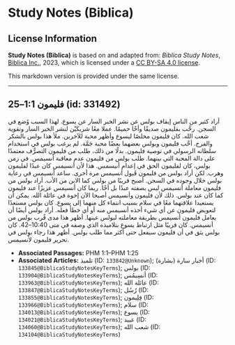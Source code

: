 # Study Notes (Biblica)

## License Information

**Study Notes (Biblica)** is based on and adapted from: _Biblica Study Notes_, [Biblica Inc.](https://www.biblica.com/), 2023, which is licensed under a [CC BY-SA 4.0 license](https://creativecommons.org/licenses/by-sa/4.0/legalcode.en).

This markdown version is provided under the same license.



--------------------------------

## فليمون 1:1–25 (id: 331492)

أراد كثير من الناس إيقاف بولس عن نشر الخبر السار عن يسوع. لهذا السبب وُضع في السجن. رحَّب بفليمون صديقًا وأخًا حميمًا. عملا معًا شريكَيْن لنشر الخبر السار وتقوية شعب الله. كان فليمون مخلصًا ليسوع وأظهر محبة للآخرين. ملأ هذا بولس بالشكر والفرح. أحَّب فليمون وبولس بعضهما بعضًا محبة جَمَّة. لم يرغب بولس في استخدام سلطانه الرسولي في توصية فليمون. بدلًا من ذلك، طلب من فليمون التصرُّف معتمدًا على دالة المحبة التي بينهما. طلب بولس من فليمون عدم معاقبة أنسيمس. في زمن بولس، كان لفليمون الحق في إعدام أنيسمس. هذا لأن أنسيمس كان عبدًا لفليمون وهرب. لكن أراد بولس من فليمون قَبول أنسيمس مرة أخرى. ساعد أنسيمس في رعاية بولس خلال وجوده في السجن. أصبح قريبًا من بولس كما الابن من الأب. أراد بولس من فليمون معاملة أنسيمس ليس بصفته عبدًا بل أخًا. ربما كان أنسيمس عزيزًا عند فليمون كما كان عند بولس. ذلك لأن فليمون وأنسيمس أصبحا الآن إخوة في عائلة الله. يمكن أن يستعيدا علاقتهما معًا في سلام بسبب انتماء كل منهما إلى يسوع. كان بولس مستعدًا لتعويض فليمون عن أي شيء أخذه أنسيمس منه أو أي خطأ فعله. أراد بولس أيضًا أن يعامل فليمون أنسيمس بطريقة معاملته لبولس عينها. أظهر هذا مدى قُرب بولس من أنسيمس. كان قريبًا مثل ارتباط يسوع بتلاميذه الذي وصفه في متى 10:40–42\. كان بولس يثق في أن فليمون سيفعل حتى أكثر مما طلب بولس. أظهر هذا رجاء بولس في تحرير فليمون لأنسيمس.

* **Associated Passages:** PHM 1:1–PHM 1:25
* **Associated Articles:** تلميذ (ID: `133842@Unknown`); أخبار سارة (بشارة) (ID: `133845@BiblicaStudyNotesKeyTerms`); بولس (ID: `133904@BiblicaStudyNotesKeyTerms`);  أنسِيمُس (ID: `133963@BiblicaStudyNotesKeyTerms`); عائلة الله (ID: `133847@BiblicaStudyNotesKeyTerms`); رُسُل (ID: `133855@BiblicaStudyNotesKeyTerms`); فِلِيمون (ID: `133966@BiblicaStudyNotesKeyTerms`); سلام (ID: `134013@BiblicaStudyNotesKeyTerms`); يسوع (ID: `134021@BiblicaStudyNotesKeyTerms`); عبيد (ID: `134060@BiblicaStudyNotesKeyTerms`); شعب الله (ID: `134104@BiblicaStudyNotesKeyTerms`)

